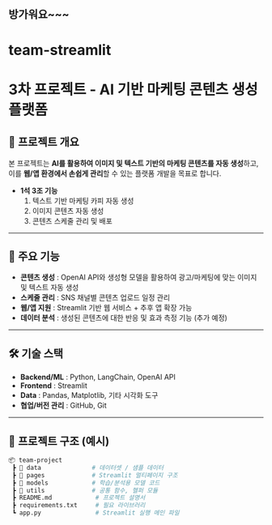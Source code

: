 ## 방가워요~~~
# team-streamlit
# 3차 프로젝트 - AI 기반 마케팅 콘텐츠 생성 플랫폼

## 📌 프로젝트 개요
본 프로젝트는 **AI를 활용하여 이미지 및 텍스트 기반의 마케팅 콘텐츠를 자동 생성**하고,  
이를 **웹/앱 환경에서 손쉽게 관리**할 수 있는 플랫폼 개발을 목표로 합니다.  

- **1석 3조 기능**
  1. 텍스트 기반 마케팅 카피 자동 생성
  2. 이미지 콘텐츠 자동 생성
  3. 콘텐츠 스케줄 관리 및 배포

---

## 🚀 주요 기능
- **콘텐츠 생성** : OpenAI API와 생성형 모델을 활용하여 광고/마케팅에 맞는 이미지 및 텍스트 자동 생성  
- **스케줄 관리** : SNS 채널별 콘텐츠 업로드 일정 관리  
- **웹/앱 지원** : Streamlit 기반 웹 서비스 + 추후 앱 확장 가능  
- **데이터 분석** : 생성된 콘텐츠에 대한 반응 및 효과 측정 기능 (추가 예정)

---

## 🛠️ 기술 스택
- **Backend/ML** : Python, LangChain, OpenAI API  
- **Frontend** : Streamlit  
- **Data** : Pandas, Matplotlib, 기타 시각화 도구  
- **협업/버전 관리** : GitHub, Git  

---

## 📂 프로젝트 구조 (예시)
```bash
📦 team-project
 ┣ 📂 data              # 데이터셋 / 샘플 데이터
 ┣ 📂 pages             # Streamlit 멀티페이지 구조
 ┣ 📂 models            # 학습/분석용 모델 코드
 ┣ 📂 utils             # 공통 함수, 헬퍼 모듈
 ┣ README.md            # 프로젝트 설명서
 ┣ requirements.txt     # 필요 라이브러리
 ┗ app.py               # Streamlit 실행 메인 파일
